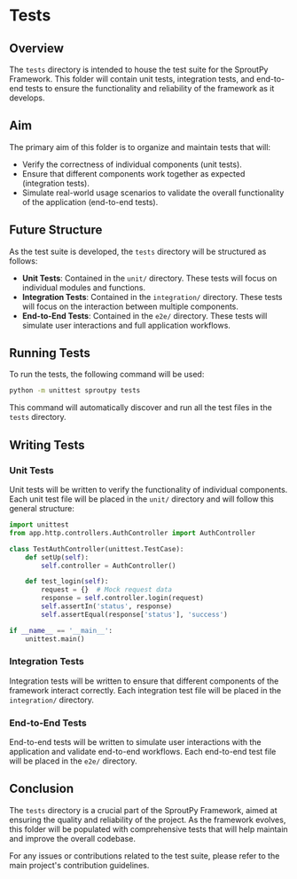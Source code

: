 
# Tests

## Overview

The `tests` directory is intended to house the test suite for the SproutPy Framework. This folder will contain unit tests, integration tests, and end-to-end tests to ensure the functionality and reliability of the framework as it develops.

## Aim

The primary aim of this folder is to organize and maintain tests that will:

- Verify the correctness of individual components (unit tests).
- Ensure that different components work together as expected (integration tests).
- Simulate real-world usage scenarios to validate the overall functionality of the application (end-to-end tests).

## Future Structure

As the test suite is developed, the `tests` directory will be structured as follows:

- **Unit Tests**: Contained in the `unit/` directory. These tests will focus on individual modules and functions.
- **Integration Tests**: Contained in the `integration/` directory. These tests will focus on the interaction between multiple components.
- **End-to-End Tests**: Contained in the `e2e/` directory. These tests will simulate user interactions and full application workflows.

## Running Tests

To run the tests, the following command will be used:

```bash
python -m unittest sproutpy tests
```

This command will automatically discover and run all the test files in the `tests` directory.

## Writing Tests

### Unit Tests

Unit tests will be written to verify the functionality of individual components. Each unit test file will be placed in the `unit/` directory and will follow this general structure:

```python
import unittest
from app.http.controllers.AuthController import AuthController

class TestAuthController(unittest.TestCase):
    def setUp(self):
        self.controller = AuthController()

    def test_login(self):
        request = {}  # Mock request data
        response = self.controller.login(request)
        self.assertIn('status', response)
        self.assertEqual(response['status'], 'success')

if __name__ == '__main__':
    unittest.main()
```

### Integration Tests

Integration tests will be written to ensure that different components of the framework interact correctly. Each integration test file will be placed in the `integration/` directory.

### End-to-End Tests

End-to-end tests will be written to simulate user interactions with the application and validate end-to-end workflows. Each end-to-end test file will be placed in the `e2e/` directory.

## Conclusion

The `tests` directory is a crucial part of the SproutPy Framework, aimed at ensuring the quality and reliability of the project. As the framework evolves, this folder will be populated with comprehensive tests that will help maintain and improve the overall codebase.

For any issues or contributions related to the test suite, please refer to the main project's contribution guidelines.
